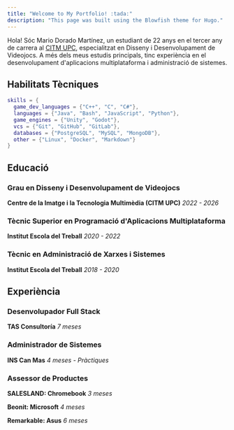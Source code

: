 ```yaml
---
title: "Welcome to My Portfolio! :tada:"
description: "This page was built using the Blowfish theme for Hugo."
---
```


Hola! Sóc Mario Dorado Martínez, un estudiant de 22 anys en el tercer any de carrera al <a href="https://www.citm.upc.edu/esp/estudis/graus-videojocs/">CITM UPC</a>, especialitzat en Disseny i Desenvolupament de Videojocs. A més dels meus estudis principals, tinc experiència en el desenvolupament d'aplicacions multiplataforma i administració de sistemes.

## Habilitats Tècniques

```lua
skills = {
  game_dev_languages = {"C++", "C", "C#"},
  languages = {"Java", "Bash", "JavaScript", "Python"},
  game_engines = {"Unity", "Godot"},
  vcs = {"Git", "GitHub", "GitLab"},
  databases = {"PostgreSQL", "MySQL", "MongoDB"},
  other = {"Linux", "Docker", "Markdown"}
}
```

## Educació

### Grau en Disseny i Desenvolupament de Videojocs
**Centre de la Imatge i la Tecnologia Multimèdia (CITM UPC)** *2022 - 2026*

### Tècnic Superior en Programació d'Aplicacions Multiplataforma
**Institut Escola del Treball** *2020 - 2022*

### Tècnic en Administració de Xarxes i Sistemes
**Institut Escola del Treball** *2018 - 2020*

## Experiència

### Desenvolupador Full Stack
**TAS Consultoría** *7 meses*
  
### Administrador de Sistemes
**INS Can Mas** *4 meses - Pràctiques*

### Assessor de Productes
**SALESLAND: Chromebook** *3 meses*
  
**Beonit: Microsoft** *4 meses*

**Remarkable: Asus** *6 meses*